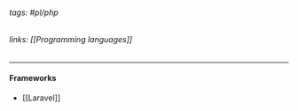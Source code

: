 ###### tags: #pl/php
###### links: [[Programming languages]]
___








#### Frameworks
- [[Laravel]]